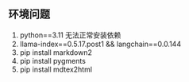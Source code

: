## 环境问题
1. python==3.11 无法正常安装依赖
2. llama-index==0.5.17.post1  &&  langchain==0.0.144
3. pip install markdown2
4. pip install pygments  
5. pip install mdtex2html
